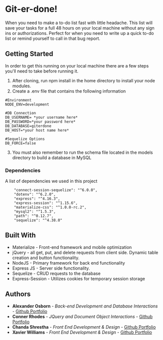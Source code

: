 
# Git-er-done!

When you need to make a to-do list fast with little headache. This list will save your tasks for a full 48 hours on your local machine without any sign ins or authorizations. Perfect for when you need to write up a quick to-do list or remind yourself to call in that bug report. 

## Getting Started

In order to get this running on your local machine there are a few steps you'll need to take before running it. 
1. After cloning, run npm install in the home directory to install your node modules. 
1. Create a .env file that contains the following information

```
#Environment
NODE_ENV=development

#DB Connection
DB_USERNAME= *your username here*
DB_PASSWORD=*your password here*
DB_DATABASE=giterdone
DB_HOST=*your host name here*

#Sequelize Options
DB_FORCE=false
```
3. You must also remember to run the schema file located in the models directory to build a database in MySQL

### Dependencies

A list of dependencies we used in this project 

```
    "connect-session-sequelize": "^6.0.0",
    "dotenv": "^6.2.0",
    "express": "^4.16.3",
    "express-session": "^1.15.6",
    "materialize-css": "^1.0.0-rc.2",
    "mysql2": "^1.5.3",
    "path": "^0.12.7",
    "sequelize": "^4.38.0"
```

## Built With

* Materialize - Front-end framework and mobile optimization
* jQuery - all get, put, and delete requests from client side. Dynamic table creation and button functionality. 
* NodeJS - Primary framework for back end functionality
* Express JS - Server side functionality. 
* Sequelize - CRUD requests to the database
* Express-Session - Utilizes cookies for temporary session storage 

## Authors

* **Alexander Osborn** - *Back-end Development and Database Interactions* - [Github Portfolio](https://github.com/MisaZander)
* **Conner Rhodes** - *JQuery and Document Object Interactions* - [Github Portfolio](https://github.com/Crhodes92)
* **Chanda Shrestha** - *Front End Development & Design* - [Github Portfolio](https://github.com/chandashrestha)
* **Xavier Williams** - *Front End Development & Design* - [Github Portfolio](https://github.com/xavierwilliams1998)

